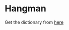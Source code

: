 # Hangman

Get the dictionary from [here](https://raw.githubusercontent.com/first20hours/google-10000-english/master/google-10000-english-no-swears.txt)
